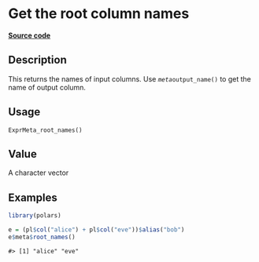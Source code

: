 

# Get the root column names

[**Source code**](https://github.com/pola-rs/r-polars/tree/main/R/expr__meta.R#L83)

## Description

This returns the names of input columns. Use
<code>$meta$output_name()</code> to get the name of output column.

## Usage

<pre><code class='language-R'>ExprMeta_root_names()
</code></pre>

## Value

A character vector

## Examples

``` r
library(polars)

e = (pl$col("alice") + pl$col("eve"))$alias("bob")
e$meta$root_names()
```

    #> [1] "alice" "eve"
